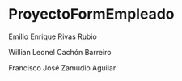 # ProyectoFormEmpleado

Emilio Enrique Rivas Rubio

Willian Leonel Cachón Barreiro

Francisco José Zamudio Aguilar
